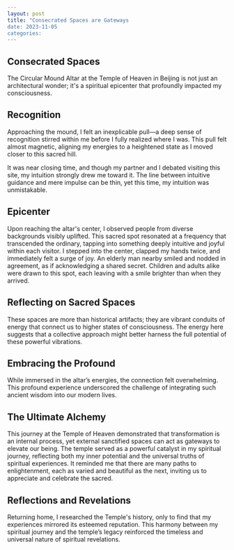 ```yaml
---
layout: post
title: "Consecrated Spaces are Gateways
date: 2023-11-05
categories:
---
```


## Consecrated Spaces

The Circular Mound Altar at the Temple of Heaven in Beijing is not just an architectural wonder; it's a spiritual epicenter that profoundly impacted my consciousness.

## Recognition

Approaching the mound, I felt an inexplicable pull—a deep sense of recognition stirred within me before I fully realized where I was. This pull felt almost magnetic, aligning my energies to a heightened state as I moved closer to this sacred hill.

It was near closing time, and though my partner and I debated visiting this site, my intuition strongly drew me toward it. The line between intuitive guidance and mere impulse can be thin, yet this time, my intuition was unmistakable.

## Epicenter

Upon reaching the altar's center, I observed people from diverse backgrounds visibly uplifted. This sacred spot resonated at a frequency that transcended the ordinary, tapping into something deeply intuitive and joyful within each visitor. I stepped into the center, clapped my hands twice, and immediately felt a surge of joy. An elderly man nearby smiled and nodded in agreement, as if acknowledging a shared secret. Children and adults alike were drawn to this spot, each leaving with a smile brighter than when they arrived.

## Reflecting on Sacred Spaces

These spaces are more than historical artifacts; they are vibrant conduits of energy that connect us to higher states of consciousness. The energy here suggests that a collective approach might better harness the full potential of these powerful vibrations.

## Embracing the Profound

While immersed in the altar’s energies, the connection felt overwhelming. This profound experience underscored the challenge of integrating such ancient wisdom into our modern lives.

## The Ultimate Alchemy

This journey at the Temple of Heaven demonstrated that transformation is an internal process, yet external sanctified spaces can act as gateways to elevate our being. The temple served as a powerful catalyst in my spiritual journey, reflecting both my inner potential and the universal truths of spiritual experiences. It reminded me that there are many paths to enlightenment, each as varied and beautiful as the next, inviting us to appreciate and celebrate the sacred.

## Reflections and Revelations

Returning home, I researched the Temple's history, only to find that my experiences mirrored its esteemed reputation. This harmony between my spiritual journey and the temple’s legacy reinforced the timeless and universal nature of spiritual revelations.
